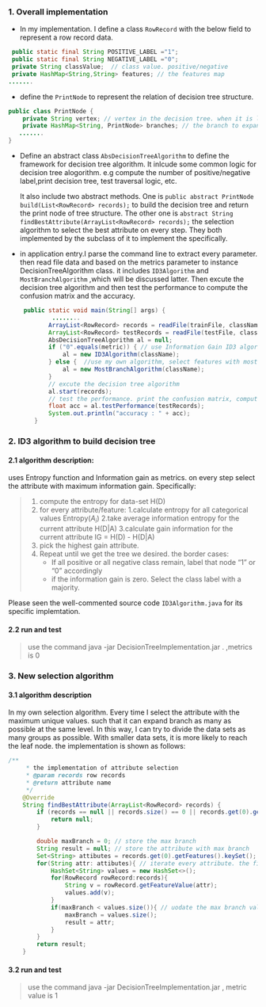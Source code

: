 ### 1. Overall implementation 

- In my implementation. I define a class `RowRecord` with the below field to represent a row record data.

```java
 public static final String POSITIVE_LABEL ="1";
 public static final String NEGATIVE_LABEL ="0";
 private String classValue;  // class value. positive/negative
 private HashMap<String,String> features; // the features map
....... 
```

- define the `PrintNode` to represent the relation of decision tree structure. 

```java
public class PrintNode {
    private String vertex; // vertex in the decision tree. when it is leaf, it is the label value.Otherwise it is the feature name
    private HashMap<String, PrintNode> branches; // the branch to expand. it will be null if the node is leaf  
   .......
}
```

- Define an abstract class `AbsDecisionTreeAlgorithm` to define the framework for decision  tree algorithm. It inlcude some common logic for decision tree alogorithm. e.g compute the number of positive/negative label,print decision tree, test traversal logic, etc. 

  It also include two abstract methods. One is `public abstract PrintNode build(List<RowRecord> records);` to build the  decision tree and return the print node of tree structure. The other one is `abstract String findBestAttribute(ArrayList<RowRecord> records);` the selection algorithm  to select the best attribute on every step. They both  implemented by the subclass of it to implement the specifically.

- in application entry.I parse the command line to extract every parameter. then read file data and based on the metrics parameter to instance DecisionTreeAlgorithm class. it includes `ID3Algorithm` and `MostBranchAlgorithm` ,which will be discussed latter. Then excute the decision tree algorithm and then test the performance to compute the confusion matrix and the accuracy.

  ```java
   public static void main(String[] args) {
           ........
          ArrayList<RowRecord> records = readFile(trainFile, className);
          ArrayList<RowRecord> testRecords = readFile(testFile, className);
          AbsDecisionTreeAlgorithm al = null;
          if ("0".equals(metric)) { // use Information Gain ID3 algorithm
              al = new ID3Algorithm(className);
          } else {  //use my own algorithm, select features with most branch
              al = new MostBranchAlgorithm(className);
          }
          // excute the decision tree algorithm
          al.start(records);
          // test the performance. print the confusion matrix, compute the accuracy
          float acc = al.testPerformance(testRecords);
          System.out.println("accuracy : " + acc);
      }
  ```

### 2. ID3 algorithm to build decision tree

#### 2.1 algorithm description:

uses Entropy function and Information gain as metrics. on every step select the attribute with maximum information gain. Specifically: 

> 1. compute the entropy for data-set H(D)
> 2. for every attribute/feature:
>         1.calculate entropy for all categorical values Entropy($A_i$)
>         2.take average information entropy for the current attribute H(D|A) 
>         3.calculate gain information for the current attribute IG = H(D) - H(D|A)
> 3. pick the highest gain attribute.
> 4. Repeat until we get the tree we desired. the border cases:
>    - If all positive or all negative class remain, label that node “1” or “0” accordingly
>    - if the information gain is zero. Select the class label with a majority.

Please seen the well-commented source code `ID3Algorithm.java` for its specific implemtation.

#### 2.2 run and test

> use the command java -jar DecisionTreeImplementation.jar <trainfile> <testfile> <class varialbe> <metrics>.  ,metrics is 0

### 3. New selection algorithm 

#### 3.1 algorithm description 

In my own selection algorithm. Every  time  I select the attribute with the maximum unique values.  such that it can expand branch as many as possible at the same level. In this way, I can try to divide the data sets as many groups as possible. With smaller data sets, it is more likely to  reach the leaf node. the implementation is shown as follows:

```java
/**
     * the implementation of attribute selection
     * @param records row records
     * @return attribute name
     */
    @Override
    String findBestAttribute(ArrayList<RowRecord> records) {
        if (records == null || records.size() == 0 || records.get(0).getFeatures().size() == 0) {
            return null;
        }

        double maxBranch = 0; // store the max branch
        String result = null; // store the attribute with max branch
        Set<String> attibutes = records.get(0).getFeatures().keySet(); // attribute set
        for(String attr: attibutes){ // iterate every attribute. the find their unique values(the branch it can expand)
            HashSet<String> values = new HashSet<>();
            for(RowRecord rowRecord:records){
                String v = rowRecord.getFeatureValue(attr);
                values.add(v);
            }
            if(maxBranch < values.size()){ // uodate the max branch value and its attribute name
                maxBranch = values.size();
                result = attr;
            }
        }
        return result;
    }
```

#### 3.2 run and test

>  use the command java -jar DecisionTreeImplementation.jar <trainfile> <testfile> <class varialbe> <metrics> , metric value is 1